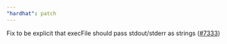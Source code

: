 ```yaml
---
"hardhat": patch
---
```


Fix to be explicit that execFile should pass stdout/stderr as strings ([#7333](https://github.com/NomicFoundation/hardhat/pull/7333))
